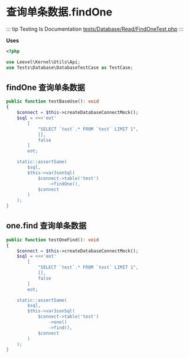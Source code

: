 # 查询单条数据.findOne

::: tip Testing Is Documentation
[tests/Database/Read/FindOneTest.php](https://github.com/hunzhiwange/framework/blob/master/tests/Database/Read/FindOneTest.php)
:::

**Uses**

``` php
<?php

use Leevel\Kernel\Utils\Api;
use Tests\Database\DatabaseTestCase as TestCase;
```

## findOne 查询单条数据

``` php
public function testBaseUse(): void
{
    $connect = $this->createDatabaseConnectMock();
    $sql = <<<'eot'
        [
            "SELECT `test`.* FROM `test` LIMIT 1",
            [],
            false
        ]
        eot;

    static::assertSame(
        $sql,
        $this->varJsonSql(
            $connect->table('test')
                ->findOne(),
            $connect
        )
    );
}
```

## one.find 查询单条数据

``` php
public function testOneFind(): void
{
    $connect = $this->createDatabaseConnectMock();
    $sql = <<<'eot'
        [
            "SELECT `test`.* FROM `test` LIMIT 1",
            [],
            false
        ]
        eot;

    static::assertSame(
        $sql,
        $this->varJsonSql(
            $connect->table('test')
                ->one()
                ->find(),
            $connect
        )
    );
}
```